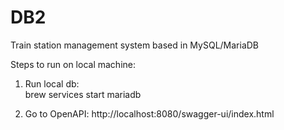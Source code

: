 # DB2
Train station management system based in MySQL/MariaDB 

Steps to run on local machine:
1. Run local db:  
brew services start mariadb
  
2. Go to OpenAPI:
   http://localhost:8080/swagger-ui/index.html
